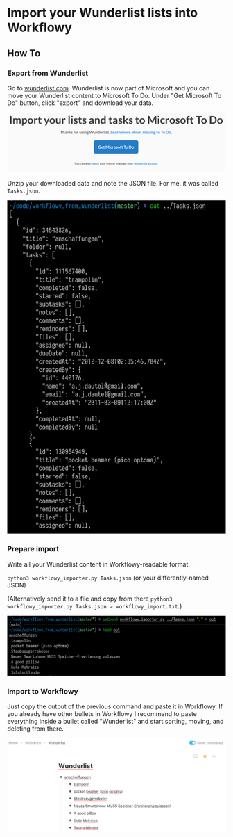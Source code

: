# Import your Wunderlist lists into Workflowy

## How To

### Export from Wunderlist

Go to [wunderlist.com](https://www.wunderlist.com/). Wunderlist is now part of Microsoft and you can move your Wunderlist content to Microsoft To Do. Under "Get Microsoft To Do" button, click "export" and download your data.

![Click the tiny "export" to get your data out of Wunderlist.](images/export_screenshot.png)

Unzip your downloaded data and note the JSON file. For me, it was called `Tasks.json`.

![This is how your exported JSON will look like.](images/json.png)

### Prepare import

Write all your Wunderlist content in Workflowy-readable format:

`python3 workflowy_importer.py Tasks.json` (or your differently-named JSON)

(Alternatively send it to a file and copy from there `python3 workflowy_importer.py Tasks.json > workflowy_import.txt`.)

![Output of this program](images/output.png)

### Import to Workflowy

Just copy the output of the previous command and paste it in Workflowy. If you already have other bullets in Workflowy I recommend to paste everything inside a bullet called "Wunderlist" and start sorting, moving, and deleting from there.

![Output pasted to Workflowy](images/pasted.png)
